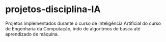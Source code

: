 # projetos-disciplina-IA
Projetos implementados durante o curso de Inteligência Artificial do curso de Engenharia da Computação, indo de algoritmos de busca até aprendizado de máquina.
